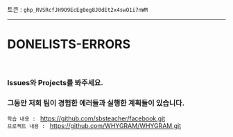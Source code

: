 토큰 : `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`

---



# DONELISTS-ERRORS 



<br>



### Issues와 Projects를 봐주세요. 
### 그동안 저희 팀이 경험한 에러들과 실행한 계획들이 있습니다. 





`학습 내용 : ` https://github.com/sbsteacher/facebook.git
<br>
`프로젝트 내용 : ` https://github.com/WHYGRAM/WHYGRAM.git
